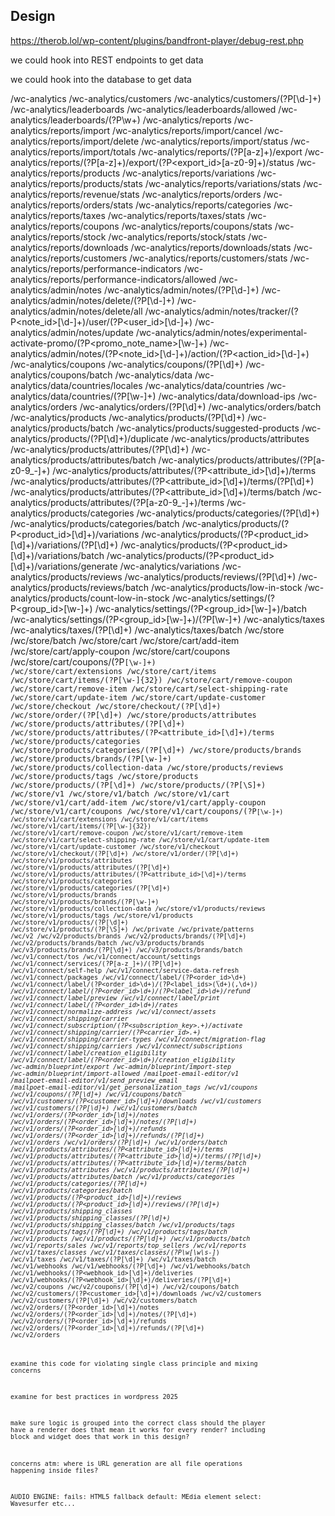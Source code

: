 
## Design

https://therob.lol/wp-content/plugins/bandfront-player/debug-rest.php


we could hook into REST endpoints to get data

we could hook into the database to get data

/wc-analytics
/wc-analytics/customers
/wc-analytics/customers/(?P<id>[\d-]+)
/wc-analytics/leaderboards
/wc-analytics/leaderboards/allowed
/wc-analytics/leaderboards/(?P<leaderboard>\w+)
/wc-analytics/reports
/wc-analytics/reports/import
/wc-analytics/reports/import/cancel
/wc-analytics/reports/import/delete
/wc-analytics/reports/import/status
/wc-analytics/reports/import/totals
/wc-analytics/reports/(?P<type>[a-z]+)/export
/wc-analytics/reports/(?P<type>[a-z]+)/export/(?P<export_id>[a-z0-9]+)/status
/wc-analytics/reports/products
/wc-analytics/reports/variations
/wc-analytics/reports/products/stats
/wc-analytics/reports/variations/stats
/wc-analytics/reports/revenue/stats
/wc-analytics/reports/orders
/wc-analytics/reports/orders/stats
/wc-analytics/reports/categories
/wc-analytics/reports/taxes
/wc-analytics/reports/taxes/stats
/wc-analytics/reports/coupons
/wc-analytics/reports/coupons/stats
/wc-analytics/reports/stock
/wc-analytics/reports/stock/stats
/wc-analytics/reports/downloads
/wc-analytics/reports/downloads/stats
/wc-analytics/reports/customers
/wc-analytics/reports/customers/stats
/wc-analytics/reports/performance-indicators
/wc-analytics/reports/performance-indicators/allowed
/wc-analytics/admin/notes
/wc-analytics/admin/notes/(?P<id>[\d-]+)
/wc-analytics/admin/notes/delete/(?P<id>[\d-]+)
/wc-analytics/admin/notes/delete/all
/wc-analytics/admin/notes/tracker/(?P<note_id>[\d-]+)/user/(?P<user_id>[\d-]+)
/wc-analytics/admin/notes/update
/wc-analytics/admin/notes/experimental-activate-promo/(?P<promo_note_name>[\w-]+)
/wc-analytics/admin/notes/(?P<note_id>[\d-]+)/action/(?P<action_id>[\d-]+)
/wc-analytics/coupons
/wc-analytics/coupons/(?P<id>[\d]+)
/wc-analytics/coupons/batch
/wc-analytics/data
/wc-analytics/data/countries/locales
/wc-analytics/data/countries
/wc-analytics/data/countries/(?P<location>[\w-]+)
/wc-analytics/data/download-ips
/wc-analytics/orders
/wc-analytics/orders/(?P<id>[\d]+)
/wc-analytics/orders/batch
/wc-analytics/products
/wc-analytics/products/(?P<id>[\d]+)
/wc-analytics/products/batch
/wc-analytics/products/suggested-products
/wc-analytics/products/(?P<id>[\d]+)/duplicate
/wc-analytics/products/attributes
/wc-analytics/products/attributes/(?P<id>[\d]+)
/wc-analytics/products/attributes/batch
/wc-analytics/products/attributes/(?P<slug>[a-z0-9_\-]+)
/wc-analytics/products/attributes/(?P<attribute_id>[\d]+)/terms
/wc-analytics/products/attributes/(?P<attribute_id>[\d]+)/terms/(?P<id>[\d]+)
/wc-analytics/products/attributes/(?P<attribute_id>[\d]+)/terms/batch
/wc-analytics/products/attributes/(?P<slug>[a-z0-9_\-]+)/terms
/wc-analytics/products/categories
/wc-analytics/products/categories/(?P<id>[\d]+)
/wc-analytics/products/categories/batch
/wc-analytics/products/(?P<product_id>[\d]+)/variations
/wc-analytics/products/(?P<product_id>[\d]+)/variations/(?P<id>[\d]+)
/wc-analytics/products/(?P<product_id>[\d]+)/variations/batch
/wc-analytics/products/(?P<product_id>[\d]+)/variations/generate
/wc-analytics/variations
/wc-analytics/products/reviews
/wc-analytics/products/reviews/(?P<id>[\d]+)
/wc-analytics/products/reviews/batch
/wc-analytics/products/low-in-stock
/wc-analytics/products/count-low-in-stock
/wc-analytics/settings/(?P<group_id>[\w-]+)
/wc-analytics/settings/(?P<group_id>[\w-]+)/batch
/wc-analytics/settings/(?P<group_id>[\w-]+)/(?P<id>[\w-]+)
/wc-analytics/taxes
/wc-analytics/taxes/(?P<id>[\d]+)
/wc-analytics/taxes/batch
/wc/store
/wc/store/batch
/wc/store/cart
/wc/store/cart/add-item
/wc/store/cart/apply-coupon
/wc/store/cart/coupons
/wc/store/cart/coupons/(?P<code>[\w-]+)
/wc/store/cart/extensions
/wc/store/cart/items
/wc/store/cart/items/(?P<key>[\w-]{32})
/wc/store/cart/remove-coupon
/wc/store/cart/remove-item
/wc/store/cart/select-shipping-rate
/wc/store/cart/update-item
/wc/store/cart/update-customer
/wc/store/checkout
/wc/store/checkout/(?P<id>[\d]+)
/wc/store/order/(?P<id>[\d]+)
/wc/store/products/attributes
/wc/store/products/attributes/(?P<id>[\d]+)
/wc/store/products/attributes/(?P<attribute_id>[\d]+)/terms
/wc/store/products/categories
/wc/store/products/categories/(?P<id>[\d]+)
/wc/store/products/brands
/wc/store/products/brands/(?P<identifier>[\w-]+)
/wc/store/products/collection-data
/wc/store/products/reviews
/wc/store/products/tags
/wc/store/products
/wc/store/products/(?P<id>[\d]+)
/wc/store/products/(?P<slug>[\S]+)
/wc/store/v1
/wc/store/v1/batch
/wc/store/v1/cart
/wc/store/v1/cart/add-item
/wc/store/v1/cart/apply-coupon
/wc/store/v1/cart/coupons
/wc/store/v1/cart/coupons/(?P<code>[\w-]+)
/wc/store/v1/cart/extensions
/wc/store/v1/cart/items
/wc/store/v1/cart/items/(?P<key>[\w-]{32})
/wc/store/v1/cart/remove-coupon
/wc/store/v1/cart/remove-item
/wc/store/v1/cart/select-shipping-rate
/wc/store/v1/cart/update-item
/wc/store/v1/cart/update-customer
/wc/store/v1/checkout
/wc/store/v1/checkout/(?P<id>[\d]+)
/wc/store/v1/order/(?P<id>[\d]+)
/wc/store/v1/products/attributes
/wc/store/v1/products/attributes/(?P<id>[\d]+)
/wc/store/v1/products/attributes/(?P<attribute_id>[\d]+)/terms
/wc/store/v1/products/categories
/wc/store/v1/products/categories/(?P<id>[\d]+)
/wc/store/v1/products/brands
/wc/store/v1/products/brands/(?P<identifier>[\w-]+)
/wc/store/v1/products/collection-data
/wc/store/v1/products/reviews
/wc/store/v1/products/tags
/wc/store/v1/products
/wc/store/v1/products/(?P<id>[\d]+)
/wc/store/v1/products/(?P<slug>[\S]+)
/wc/private
/wc/private/patterns
/wc/v2
/wc/v2/products/brands
/wc/v2/products/brands/(?P<id>[\d]+)
/wc/v2/products/brands/batch
/wc/v3/products/brands
/wc/v3/products/brands/(?P<id>[\d]+)
/wc/v3/products/brands/batch
/wc/v1/connect/tos
/wc/v1/connect/account/settings
/wc/v1/connect/services/(?P<id>[a-z_]+)\/(?P<instance>[\d]+)
/wc/v1/connect/self-help
/wc/v1/connect/service-data-refresh
/wc/v1/connect/packages
/wc/v1/connect/label/(?P<order_id>\d+)
/wc/v1/connect/label/(?P<order_id>\d+)/(?P<label_ids>(\d+)(,\d+)*)
/wc/v1/connect/label/(?P<order_id>\d+)/(?P<label_id>\d+)/refund
/wc/v1/connect/label/preview
/wc/v1/connect/label/print
/wc/v1/connect/label/(?P<order_id>\d+)/rates
/wc/v1/connect/normalize-address
/wc/v1/connect/assets
/wc/v1/connect/shipping/carrier
/wc/v1/connect/subscription/(?P<subscription_key>.+)/activate
/wc/v1/connect/shipping/carrier/(?P<carrier_id>.+)
/wc/v1/connect/shipping/carrier-types
/wc/v1/connect/migration-flag
/wc/v1/connect/shipping/carriers
/wc/v1/connect/subscriptions
/wc/v1/connect/label/creation_eligibility
/wc/v1/connect/label/(?P<order_id>\d+)/creation_eligibility
/wc-admin/blueprint/export
/wc-admin/blueprint/import-step
/wc-admin/blueprint/import-allowed
/mailpoet-email-editor/v1
/mailpoet-email-editor/v1/send_preview_email
/mailpoet-email-editor/v1/get_personalization_tags
/wc/v1/coupons
/wc/v1/coupons/(?P<id>[\d]+)
/wc/v1/coupons/batch
/wc/v1/customers/(?P<customer_id>[\d]+)/downloads
/wc/v1/customers
/wc/v1/customers/(?P<id>[\d]+)
/wc/v1/customers/batch
/wc/v1/orders/(?P<order_id>[\d]+)/notes
/wc/v1/orders/(?P<order_id>[\d]+)/notes/(?P<id>[\d]+)
/wc/v1/orders/(?P<order_id>[\d]+)/refunds
/wc/v1/orders/(?P<order_id>[\d]+)/refunds/(?P<id>[\d]+)
/wc/v1/orders
/wc/v1/orders/(?P<id>[\d]+)
/wc/v1/orders/batch
/wc/v1/products/attributes/(?P<attribute_id>[\d]+)/terms
/wc/v1/products/attributes/(?P<attribute_id>[\d]+)/terms/(?P<id>[\d]+)
/wc/v1/products/attributes/(?P<attribute_id>[\d]+)/terms/batch
/wc/v1/products/attributes
/wc/v1/products/attributes/(?P<id>[\d]+)
/wc/v1/products/attributes/batch
/wc/v1/products/categories
/wc/v1/products/categories/(?P<id>[\d]+)
/wc/v1/products/categories/batch
/wc/v1/products/(?P<product_id>[\d]+)/reviews
/wc/v1/products/(?P<product_id>[\d]+)/reviews/(?P<id>[\d]+)
/wc/v1/products/shipping_classes
/wc/v1/products/shipping_classes/(?P<id>[\d]+)
/wc/v1/products/shipping_classes/batch
/wc/v1/products/tags
/wc/v1/products/tags/(?P<id>[\d]+)
/wc/v1/products/tags/batch
/wc/v1/products
/wc/v1/products/(?P<id>[\d]+)
/wc/v1/products/batch
/wc/v1/reports/sales
/wc/v1/reports/top_sellers
/wc/v1/reports
/wc/v1/taxes/classes
/wc/v1/taxes/classes/(?P<slug>\w[\w\s\-]*)
/wc/v1/taxes
/wc/v1/taxes/(?P<id>[\d]+)
/wc/v1/taxes/batch
/wc/v1/webhooks
/wc/v1/webhooks/(?P<id>[\d]+)
/wc/v1/webhooks/batch
/wc/v1/webhooks/(?P<webhook_id>[\d]+)/deliveries
/wc/v1/webhooks/(?P<webhook_id>[\d]+)/deliveries/(?P<id>[\d]+)
/wc/v2/coupons
/wc/v2/coupons/(?P<id>[\d]+)
/wc/v2/coupons/batch
/wc/v2/customers/(?P<customer_id>[\d]+)/downloads
/wc/v2/customers
/wc/v2/customers/(?P<id>[\d]+)
/wc/v2/customers/batch
/wc/v2/orders/(?P<order_id>[\d]+)/notes
/wc/v2/orders/(?P<order_id>[\d]+)/notes/(?P<id>[\d]+)
/wc/v2/orders/(?P<order_id>[\d]+)/refunds
/wc/v2/orders/(?P<order_id>[\d]+)/refunds/(?P<id>[\d]+)
/wc/v2/orders

examine this code for violating single class principle and mixing concerns

examine for best practices in wordpress 2025

make sure logic is grouped into the correct class 
should the player have a renderer does that mean it works for every render? including block and widget does that work in this design? 


concerns atm:
where is URL generation 
are all file operations happening inside files?


AUDIO ENGINE:
fails: HTML5 fallback
default: MEdia element
select: Wavesurfer
etc...